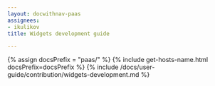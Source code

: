 ```yaml
---
layout: docwithnav-paas
assignees:
- ikulikov
title: Widgets development guide

---
```


{% assign docsPrefix = "paas/" %}
{% include get-hosts-name.html docsPrefix=docsPrefix %}
{% include /docs/user-guide/contribution/widgets-development.md %}
